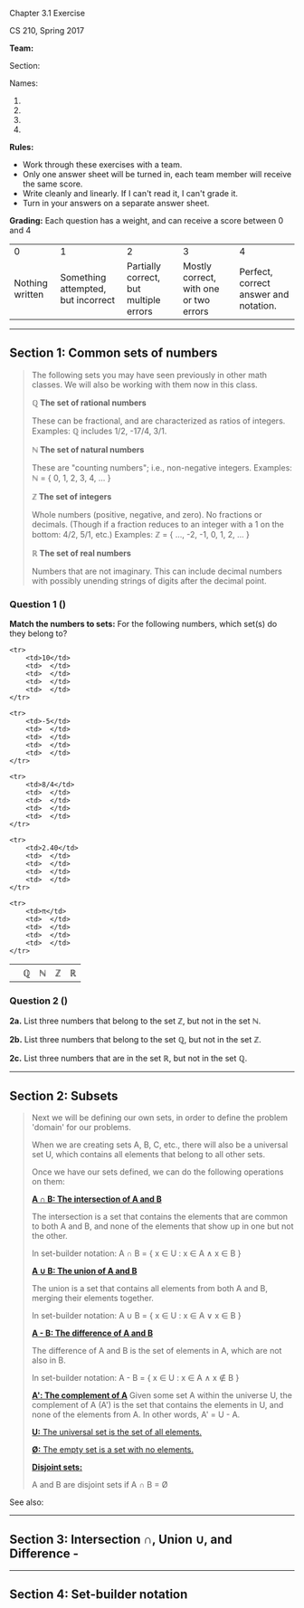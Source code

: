 Chapter 3.1 Exercise		

CS 210, Spring 2017

**Team:**

Section:

Names:

1. 
2. 
3. 
4. 

**Rules:** 

* Work through these exercises with a team. 
* Only one answer sheet will be turned in, each team member will receive the same score. 
* Write cleanly and linearly. If I can't read it, I can't grade it.
* Turn in your answers on a separate answer sheet.

**Grading:** Each question has a weight, and can receive a score between 0 and 4

<table>
<tr>
<td>0</td>
<td>1</td>
<td>2</td>
<td>3</td>
<td>4</td>
</tr>
<tr>
<td>Nothing written</td>
<td>Something attempted, but incorrect</td>
<td>Partially correct, but multiple errors</td>
<td>Mostly correct, with one or two errors</td>
<td>Perfect, correct answer and notation.</td>
</tr>
</table>

---

## Section 1: Common sets of numbers

<blockquote>
The following sets you may have seen previously in other math classes.
We will also be working with them now in this class.  

<blockquote>
</blockquote>

**ℚ   The set of rational numbers**

These can be fractional, and are characterized as ratios of integers.
Examples: ℚ includes 1/2, -17/4, 3/1.

<blockquote>
</blockquote>

**ℕ   The set of natural numbers**

These are "counting numbers"; i.e., non-negative integers.
Examples: ℕ = { 0, 1, 2, 3, 4, ... }

<blockquote>
</blockquote>

**ℤ   The set of integers**

Whole numbers (positive, negative, and zero). No fractions or decimals.
(Though if a fraction reduces to an integer with a 1 on the bottom: 4/2, 5/1, etc.)
Examples: ℤ = { ..., -2, -1, 0, 1, 2, ... }

<blockquote>
</blockquote>

**ℝ   The set of real numbers**

Numbers that are not imaginary. This can include decimal numbers with 
possibly unending strings of digits after the decimal point.

</blockquote>

### Question 1 ()

**Match the numbers to sets:** For the following numbers, which set(s) do they belong to?

<table>
    <tr>
        <th></th>
        <th>ℚ</th>
        <th>ℕ</th>
        <th>ℤ</th>
        <th>ℝ</th>
    </tr>
    
    <tr>
        <td>10</td>
        <td>  </td>
        <td>  </td>
        <td>  </td>
        <td>  </td>
    </tr>
    
    <tr>
        <td>-5</td>
        <td>  </td>
        <td>  </td>
        <td>  </td>
        <td>  </td>
    </tr>
    
    <tr>
        <td>8/4</td>
        <td>  </td>
        <td>  </td>
        <td>  </td>
        <td>  </td>
    </tr>
    
    <tr>
        <td>2.40</td>
        <td>  </td>
        <td>  </td>
        <td>  </td>
        <td>  </td>
    </tr>
    
    <tr>
        <td>π</td>
        <td>  </td>
        <td>  </td>
        <td>  </td>
        <td>  </td>
    </tr>
</table>

### Question 2 ()

**2a.** List three numbers that belong to the set ℤ, but not in the set ℕ.

**2b.** List three numbers that belong to the set ℚ, but not in the set ℤ.

**2c.** List three numbers that are in the set ℝ, but not in the set ℚ.

---

## Section 2: Subsets

<blockquote>

Next we will be defining our own sets, in order to define
the problem 'domain' for our problems.

When we are creating sets A, B, C, etc., there will also
be a universal set U, which contains all elements that
belong to all other sets.

Once we have our sets defined, we can do the following
operations on them:

<blockquote>
</blockquote>

**[A ∩ B:	The intersection of A and B](https://en.wikipedia.org/wiki/Intersection_(set_theory))**

The intersection is a set that contains the elements
that are common to both A and B, and none of the
elements that show up in one but not the other.

In set-builder notation: A ∩ B = { x ∈ U : x ∈ A ∧ x ∈ B }

<blockquote>
</blockquote>

**[A ∪ B:	The union of A and B](https://en.wikipedia.org/wiki/Union_(set_theory))**

The union is a set that contains all elements
from both A and B, merging their elements together.

In set-builder notation: A ∪ B = { x ∈ U : x ∈ A ∨ x ∈ B }

<blockquote>
</blockquote>

[**A - B: The difference of A and B**](https://en.wikipedia.org/wiki/Complement_(set_theory)#Relative_complement)

The difference of A and B is the set of elements
in A, which are not also in B.

In set-builder notation: A - B = { x ∈ U : x ∈ A ∧ x ∉ B }

<blockquote>
</blockquote>

[**A':	The complement of A**](https://en.wikipedia.org/wiki/Complement_(set_theory))
Given some set A within the universe U, the
complement of A (A') is the set that contains
the elements in U, and none of the elements from A.
In other words, A' = U - A.

<blockquote>
</blockquote>

[**U:**	The universal set is the set of all elements.](https://en.wikipedia.org/wiki/Universal_set)

<blockquote>
</blockquote>

[**Ø:**	The empty set is a set with no elements.](https://en.wikipedia.org/wiki/Empty_set)

<blockquote>
</blockquote>

[**Disjoint sets:**](https://en.wikipedia.org/wiki/Disjoint_sets)

A and B are disjoint sets if A ∩ B = Ø

</blockquote>

See also:

---

## Section 3: Intersection ∩, Union ∪, and Difference -

---

## Section 4: Set-builder notation
